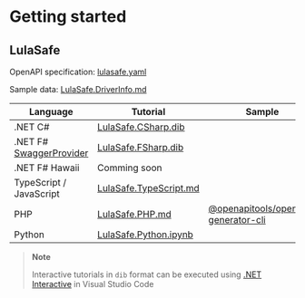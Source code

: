 # Getting started

## LulaSafe

OpenAPI specification: [lulasafe.yaml](openapi/lulasafe.yaml)

Sample data: [LulaSafe.DriverInfo.md](samples/LulaSafe.DriverInfo.md)

Language | Tutorial | Sample |
--- | --- | ---
.NET C#   | [LulaSafe.CSharp.dib](tutorials/LulaSafe.CSharp.dib)  |
.NET F# [SwaggerProvider](https://fsprojects.github.io/SwaggerProvider/#/) | [LulaSafe.FSharp.dib](tutorials/LulaSafe.FSharp.dib)
.NET F# Hawaii | Comming soon
TypeScript / JavaScript | [LulaSafe.TypeScript.md](tutorials/LulaSafe.TypeScript.md)
PHP | [LulaSafe.PHP.md](tutorials/LulaSafe.PHP.md) | [@openapitools/openapi-generator-cli](samples/PHP/LulaSafe/README.md)
Python | [LulaSafe.Python.ipynb](tutorials/LulaSafe.Python.ipynb)

> **Note**
>
> Interactive tutorials in `dib` format can be executed using [.NET Interactive](https://github.com/dotnet/interactive/blob/main/README.md) in Visual Studio Code
